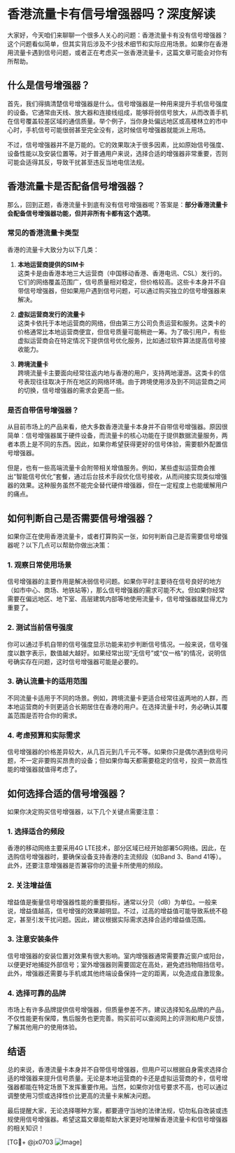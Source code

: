 # 香港流量卡有信号增强器吗？深度解读

大家好，今天咱们来聊聊一个很多人关心的问题：香港流量卡有没有信号增强器？这个问题看似简单，但其实背后涉及不少技术细节和实际应用场景。如果你在香港用流量卡遇到信号问题，或者正在考虑买一张香港流量卡，这篇文章可能会对你有所帮助。

## 什么是信号增强器？

首先，我们得搞清楚信号增强器是什么。信号增强器是一种用来提升手机信号强度的设备。它通常由天线、放大器和连接线组成，能够将弱信号放大，从而改善手机在信号覆盖较差区域的通信质量。举个例子，当你身处偏远地区或高楼林立的市中心时，手机信号可能很弱甚至完全没有，这时候信号增强器就能派上用场。

不过，信号增强器并不是万能的。它的效果取决于很多因素，比如原始信号强度、设备性能以及安装位置等。对于普通用户来说，选择合适的增强器非常重要，否则可能会适得其反，导致干扰甚至违反当地电信法规。

## 香港流量卡是否配备信号增强器？

那么，回到正题，香港流量卡到底有没有信号增强器呢？答案是：**部分香港流量卡会配备信号增强器功能，但并非所有卡都有这个选项**。

### 常见的香港流量卡类型

香港的流量卡大致分为以下几类：

1. **本地运营商提供的SIM卡**  
   这类卡是由香港本地三大运营商（中国移动香港、香港电讯、CSL）发行的。它们的网络覆盖范围广，信号质量相对稳定，但价格较高。这些卡本身并不自带信号增强器，但如果用户遇到信号问题，可以通过购买独立的信号增强器来解决。

2. **虚拟运营商发行的流量卡**  
   这类卡依托于本地运营商的网络，但由第三方公司负责运营和服务。这类卡的价格通常比本地运营商便宜，但信号质量可能稍逊一筹。为了吸引用户，有些虚拟运营商会在特定情况下提供信号优化服务，比如通过软件算法提高信号接收能力。

3. **跨境流量卡**  
   跨境流量卡主要面向经常往返内地与香港的用户，支持两地漫游。这类卡的信号表现往往取决于所在地区的网络环境。由于跨境使用涉及到不同运营商之间的切换，信号增强器的需求会更高一些。

### 是否自带信号增强器？

从目前市场上的产品来看，绝大多数香港流量卡本身并不自带信号增强器。原因很简单：信号增强器属于硬件设备，而流量卡的核心功能在于提供数据流量服务，两者本质上是不同的东西。因此，如果你希望获得更好的信号体验，需要额外配置信号增强器。

但是，也有一些高端流量卡会附带相关增值服务。例如，某些虚拟运营商会推出“智能信号优化”套餐，通过后台技术手段优化信号接收，从而间接实现类似增强器的效果。这种服务虽然不能完全替代硬件增强器，但在一定程度上也能缓解用户的痛点。

## 如何判断自己是否需要信号增强器？

如果你正在使用香港流量卡，或者打算购买一张，如何判断自己是否需要信号增强器呢？以下几点可以帮助你做出决策：

### 1. 观察日常使用场景
信号增强器的主要作用是解决弱信号问题。如果你平时主要待在信号良好的地方（如市中心、商场、地铁站等），那么信号增强器的需求可能不大。但如果你经常需要在偏远地区、地下室、高层建筑内部等地使用流量卡，信号增强器就显得尤为重要了。

### 2. 测试当前信号强度
你可以通过手机自带的信号强度显示功能来初步判断信号情况。一般来说，信号强度以数字表示，数值越大越好。如果经常出现“无信号”或“仅一格”的情况，说明信号确实存在问题，这时信号增强器可能是必要的。

### 3. 确认流量卡的适用范围
不同流量卡适用于不同的场景。例如，跨境流量卡更适合经常往返两地的人群，而本地运营商的卡则更适合长期居住在香港的用户。在选择流量卡时，务必确认其覆盖范围是否符合你的需求。

### 4. 考虑预算和实际需求
信号增强器的价格差异较大，从几百元到几千元不等。如果你只是偶尔遇到信号问题，不一定非要购买昂贵的设备；但如果你每天都需要稳定的信号，投资一款高性能的增强器就值得考虑了。

## 如何选择合适的信号增强器？

如果你决定购买信号增强器，以下几个关键点需要注意：

### 1. 选择适合的频段
香港的移动网络主要采用4G LTE技术，部分区域已经开始部署5G网络。因此，在选购信号增强器时，要确保设备支持香港的主流频段（如Band 3、Band 41等）。此外，还要注意增强器是否兼容你的流量卡所使用的频段。

### 2. 关注增益值
增益值是衡量信号增强器性能的重要指标，通常以分贝（dB）为单位。一般来说，增益值越高，信号增强的效果越明显。不过，过高的增益值可能导致系统不稳定，甚至引发干扰问题。因此，建议根据实际需求选择合适的增益值范围。

### 3. 注意安装条件
信号增强器的安装位置对效果有很大影响。室内增强器通常需要靠近窗户或阳台，以便更好地捕捉外部信号；室外增强器则需要固定在高处，避免遮挡物阻挡信号。此外，增强器还需要与手机或其他终端设备保持一定的距离，以免造成自激现象。

### 4. 选择可靠的品牌
市场上有许多品牌提供信号增强器，但质量参差不齐。建议选择知名品牌的产品，不仅性能更有保障，售后服务也更完善。购买前可以查阅网上的评测和用户反馈，了解其他用户的使用体验。

## 结语

总的来说，香港流量卡本身并不自带信号增强器，但用户可以根据自身需求选择合适的增强器来提升信号质量。无论是本地运营商的卡还是虚拟运营商的卡，信号增强器都能在特定场景下发挥重要作用。当然，如果你对信号要求不高，也可以通过调整使用习惯或选择性价比更高的流量卡来解决问题。

最后提醒大家，无论选择哪种方案，都要遵守当地的法律法规，切勿私自改装或违规使用信号增强器。希望这篇文章能帮助大家更好地理解香港流量卡和信号增强器的相关知识！

[TG💪+ @jx0703 ![Image](https://github.com/user-attachments/assets/dbca1d08-cadb-493c-b0ec-ad6f7a83f270)]